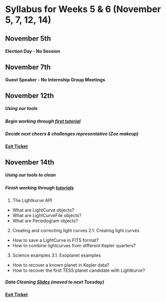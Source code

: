 # Syllabus for Weeks 5 & 6 (November 5, 7, 12, 14)


## November 5th
#### Election Day - No Session



## November 7th
#### Guest Speaker - No Internship Group Meetings



## November 12th
##### Using our tools
##### Begin working through [first tutorial](https://docs.lightkurve.org/tutorials/01-what-are-lightcurves.html)
##### Decide next cheers & challenges representative (Zoe makeup)
#### [Exit Ticket](https://docs.google.com/forms/d/e/1FAIpQLSfftMKYctEGVfuiOdgorBKmERJeUBgbRL4rlHf1-kWgpKU_Tg/viewform?usp=sf_link)



## November 14th
##### Using our tools to clean
##### Finish working through [tutorials](https://docs.lightkurve.org/tutorials/index.html)

1. The Lightkurve API
- What are LightCurve objects?
- What are LightCurveFile objects?
- What are Periodogram objects?
	
2. Creating and correcting light curves
2.1. Creating light curves
- How to save a LightCurve in FITS format?
- How to combine lightcurves from different Kepler quarters?

3. Science examples
3.1. Exoplanet examples
- How to recover a known planet in Kepler data?
- How to recover the first TESS planet candidate with _Lightkurve_?

##### Data Cleaning [Slides](https://docs.google.com/presentation/d/1noMMLXNZiuF6gfXsVXGdsyo9gKCf0YazJQKmTwxvxH8/edit?usp=sharing) (moved to next Tuesday) 
#### [Exit Ticket](https://docs.google.com/forms/d/e/1FAIpQLSfftMKYctEGVfuiOdgorBKmERJeUBgbRL4rlHf1-kWgpKU_Tg/viewform?usp=sf_link)

